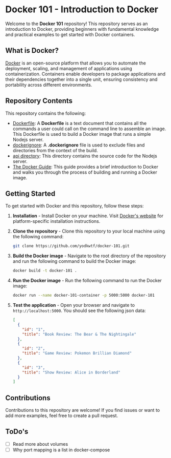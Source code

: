 # Docker 101 - Introduction to Docker

Welcome to the **Docker 101** repository! This repository serves as an introduction to Docker, providing beginners with fundamental knowledge and practical examples to get started with Docker containers.

## What is Docker?

[Docker](https://www.docker.com/) is an open-source platform that allows you to automate the deployment, scaling, and management of applications using containerization. Containers enable developers to package applications and their dependencies together into a single unit, ensuring consistency and portability across different environments.

## Repository Contents

This repository contains the following:

- [Dockerfile](Dockerfile): A **Dockerfile** is a text document that contains all the commands a user could call on the command line to assemble an image. This Dockerfile is used to build a Docker image that runs a simple Nodejs server.
- [dockerignore](.dockerignore): A **.dockerignore** file is used to exclude files and directories from the context of the build.
- [api directory](api): This directory contains the source code for the Nodejs server.
- [The Docker Guide](guide.md): This guide provides a brief introduction to Docker and walks you through the process of building and running a Docker image.

## Getting Started

To get started with Docker and this repository, follow these steps:

1. **Installation** - Install Docker on your machine. Visit [Docker's website](https://docs.docker.com/get-docker/) for platform-specific installation instructions.
2. **Clone the repository** - Clone this repository to your local machine using the following command:

   ```bash
   git clone https://github.com/yodkwtf/docker-101.git
   ```

3. **Build the Docker image** - Navigate to the root directory of the repository and run the following command to build the Docker image:

   ```bash
   docker build -t docker-101 .
   ```

4. **Run the Docker image** - Run the following command to run the Docker image:

   ```bash
   docker run --name docker-101-container -p 5000:5000 docker-101
   ```

5. **Test the application** - Open your browser and navigate to `http://localhost:5000`. You should see the following json data:

   ```json
   [
     {
       "id": "1",
       "title": "Book Review: The Bear & The Nightingale"
     },
     {
       "id": "2",
       "title": "Game Review: Pokemon Brillian Diamond"
     },
     {
       "id": "3",
       "title": "Show Review: Alice in Borderland"
     }
   ]
   ```

## Contributions

Contributions to this repository are welcome! If you find issues or want to add more examples, feel free to create a pull request.

## ToDo's

- [ ] Read more about volumes
- [ ] Why port mapping is a list in docker-compose
